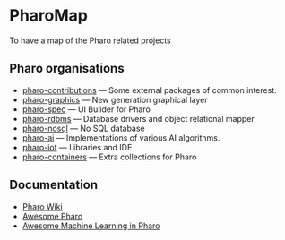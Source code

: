 # PharoMap
To have a map of the Pharo related projects


## Pharo organisations

* [pharo-contributions](http://www.github.com/pharo-contributions/) &mdash;
Some external packages of common interest.
* [pharo-graphics](http://www.github.com/pharo-graphics/) &mdash;
New generation graphical layer
* [pharo-spec](http://www.github.com/pharo-spec/) &mdash;
UI Builder for Pharo
* [pharo-rdbms](http://www.github.com/pharo-rdbms/) &mdash;
Database drivers and object relational mapper
* [pharo-nosql](http://www.github.com/pharo-nosql/) &mdash;
No SQL database
* [pharo-ai](https://github.com/pharo-ai) &mdash;
Implementations of various AI algorithms.
* [pharo-iot](https://github.com/pharo-iot) &mdash;
Libraries and IDE
* [pharo-containers](https://github.com/pharo-containers) &mdash;
Extra collections for Pharo

## Documentation

* [Pharo Wiki](https://github.com/pharo-open-documentation/pharo-wiki)
* [Awesome Pharo](https://github.com/pharo-open-documentation/awesome-pharo)
* [Awesome Machine Learning in Pharo](https://github.com/pharo-ai/awesome-pharo-ml)
